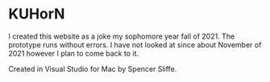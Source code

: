 # KUHorN
I created this website as a joke my sophomore year fall of 2021. 
The prototype runs without errors. 
I have not looked at since about November of 2021 however I plan to come back to it.

Created in Visual Studio for Mac by Spencer Sliffe.
